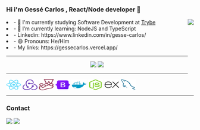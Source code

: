 ### Hi i'm Gessé Carlos , React/Node developer 👋

<div align="center">
  <img height="150px" align="right" src="https://i.pinimg.com/originals/29/09/5a/29095ab4277e3b71d65d4874db10bef3.png" />
  <div align="left" style="display: inline_block">
    <li>- 🔭 I'm currently studying Software Development at <a href="https://betrybe.com">Trybe</a></li>
    <li>- 🌱 I’m currently learning: NodeJS and TypeScript </li>
    <li>- Linkedin: https://www.linkedin.com/in/gesse-carlos/ </li>
    <li>- 😄 Pronouns: He/Him </li>
    <li>- My links: https://gessecarlos.vercel.app/ </li>
  </div>
</div>

---

<div align="center">
  <img height="180em" src="https://github-readme-stats.vercel.app/api?username=gesse-carlos&show_icons=true&theme=dracula&include_all_commits=true&count_private=true&icon_color=2FC18C&title_color=2FC18C&bg_color=1A1D21"/>
  <img height="180em" src="https://github-readme-stats.vercel.app/api/top-langs/?username=gesse-carlos&layout=compact&langs_count=7&theme=dracula&title_color=2FC18C&bg_color=1A1D21"/>
</div>

---

<div>
  <img align="center" alt="React" height="30" width="40" src="https://raw.githubusercontent.com/devicons/devicon/master/icons/react/react-original.svg">
  <img align="center" alt="redux" height="30" width="40" src="https://raw.githubusercontent.com/devicons/devicon/master/icons/redux/redux-original.svg">
  <img align="center" alt="jest" height="30" width="40" src="https://raw.githubusercontent.com/devicons/devicon/master/icons/jest/jest-plain.svg">
  <img align="center" alt="bootstrap" height="30" width="40" src="https://raw.githubusercontent.com/devicons/devicon/master/icons/bootstrap/bootstrap-original.svg">
  <img align="center" alt="docker" height="30" width="40" src="https://raw.githubusercontent.com/devicons/devicon/master/icons/docker/docker-plain.svg">
  <img align="center" alt="nodejs" height="30" width="40" src="https://raw.githubusercontent.com/devicons/devicon/master/icons/nodejs/nodejs-plain.svg">
  <img align="center" alt="express" height="30" width="40" src="https://raw.githubusercontent.com/devicons/devicon/master/icons/express/express-original.svg">
  <img align="center" alt="mysql" height="30" width="40" src="https://raw.githubusercontent.com/devicons/devicon/master/icons/mysql/mysql-plain.svg">
</div>

---

### Contact

<div>
  <a href="https://www.linkedin.com/in/gesse-carlos/" target="_blank"><img src="https://img.shields.io/badge/-LinkedIn-%230077B5?style=for-the-badge&logo=linkedin&logoColor=white" target="_blank"></a> 
  <a href = "mailto:gesse.carlos@outlook.com"><img src="https://img.shields.io/badge/-Email-%23333?style=for-the-badge&logo=gmail&logoColor=white" target="_blank"></a>
 
</div>
